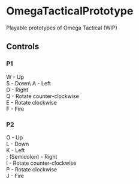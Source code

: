 # OmegaTacticalPrototype
Playable prototypes of Omega Tactical (WIP)

## Controls
### P1
W - Up\
S - Down\ 
A - Left\
D - Right\
Q - Rotate counter-clockwise\
E - Rotate clockwise\
F - Fire

### P2
O - Up\
L - Down\
K - Left\
; (Semicolon) - Right\
I - Rotate counter-clockwise\
P - Rotate clockwise\
J - Fire
